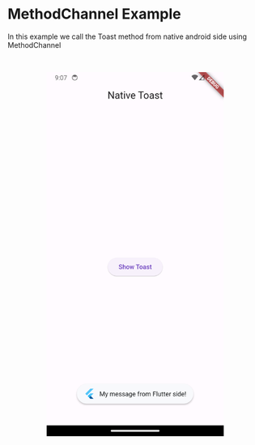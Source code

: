 # MethodChannel Example

In this example we call the Toast method from native android side using MethodChannel

<br>
<p align="center">
<img src="screenshots/Screenshot_1708268871.png" width="350"/>
</p>